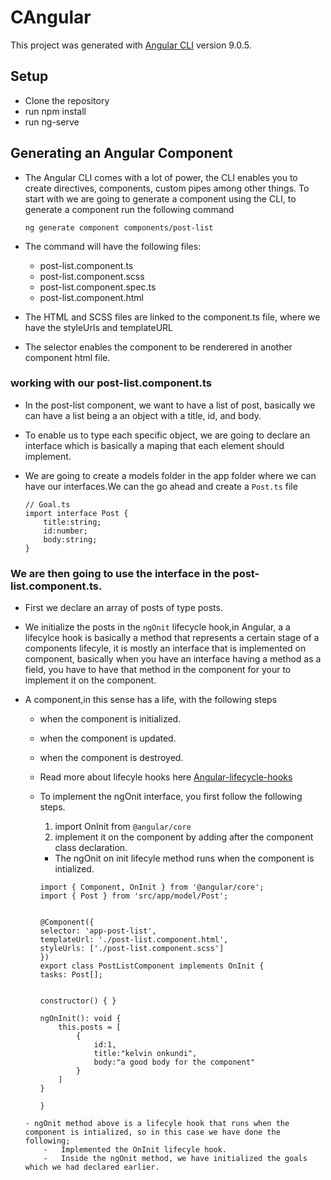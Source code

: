 # CAngular

This project was generated with [Angular CLI](https://github.com/angular/angular-cli) version 9.0.5.

## Setup
- Clone the repository
- run npm install
- run ng-serve

## Generating an Angular Component
-   The Angular CLI comes with a lot of power, the CLI enables you to create directives, components, custom pipes among other things.
    To start with we are going to generate a component using the CLI, to generate a component run the following command

    ```
    ng generate component components/post-list
    ```
-   The command will have the following files:
    -   post-list.component.ts
    -   post-list.component.scss
    -   post-list.component.spec.ts
    -   post-list.component.html

-   The HTML and SCSS files are linked to the component.ts file, where we have the styleUrls and templateURL
-   The selector enables the component to be renderered in another component html file.

### working with our post-list.component.ts
-   In the post-list component, we want to have a list of  post, basically we can have a list being a an object with a title, id, and body.
-   To enable us to type each specific object, we are going to declare an interface which is basically a maping that each element should implement.
-   We are going to create a models folder in the app folder where we can have our interfaces.We can the go ahead and create a ```Post.ts``` file

    ```
    // Goal.ts
    import interface Post {
        title:string;
        id:number;
        body:string;
    }

    ```

### We are then going to use the interface in the post-list.component.ts.
-   First we declare an array of posts of type posts.
-   We initialize the posts in the ```ngOnit``` lifecycle hook,in Angular, a a lifecylce hook is basically a method that represents a certain stage 
    of a components lifecyle, it is mostly an interface that is implemented on component, basically when you have an interface having a method as a field, 
    you have to have that method in the component for your to implement it on the component.
-   A component,in this sense has a life, with the following steps
    
    - when the component is initialized.
    - when the component is updated.
    - when the component is destroyed.

    - Read more about lifecyle hooks here [Angular-lifecycle-hooks](https://angular.io/guide/lifecycle-hooks)


    - To implement the ngOnit interface, you first follow the following steps.
        1.  import OnInit from ```@angular/core```
        2.  implement it on the component by adding after the component class declaration.
        -   The ngOnit on init lifecyle method runs when the component is intialized.

        ```
        import { Component, OnInit } from '@angular/core';
        import { Post } from 'src/app/model/Post';
      

        @Component({
        selector: 'app-post-list',
        templateUrl: './post-list.component.html',
        styleUrls: ['./post-list.component.scss']
        })
        export class PostListComponent implements OnInit {
        tasks: Post[];
        

        constructor() { }

        ngOnInit(): void {
            this.posts = [
                {
                    id:1,
                    title:"kelvin onkundi",
                    body:"a good body for the component"
                }
            ]
        }

        }
    ```
    - ngOnit method above is a lifecyle hook that runs when the component is intialized, so in this case we have done the following;
        -   Implemented the OnInit lifecyle hook.
        -   Inside the ngOnit method, we have initialized the goals which we had declared earlier.
        
